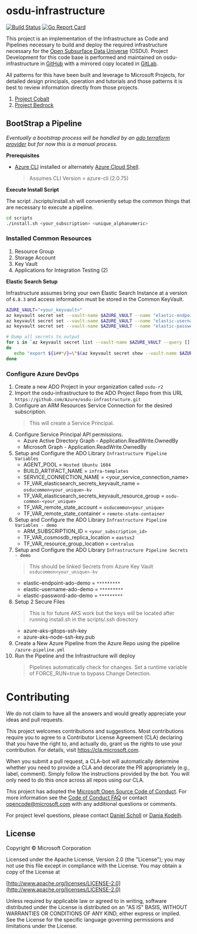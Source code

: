 # osdu-infrastructure

[![Build Status](https://dev.azure.com/osdu-demo/OSDU_Rx/_apis/build/status/osdu-infrastructure-integration?branchName=master)](https://dev.azure.com/osdu-demo/OSDU_Rx/_build/latest?definitionId=892&branchName=master)
[![Go Report Card](https://goreportcard.com/badge/github.com/Azure/osdu-infrastructure)](https://goreportcard.com/report/github.com/Azure/osdu-infrastructure)

This project is an implementation of the Infrastructure as Code and Pipelines necessary to build and deploy the required infrastructure necessary for the [Open Subsurface Data Universe](https://community.opengroup.org/osdu) (OSDU).  Project Development for this code base is performed and maintained on osdu-infrastructure in [GitHub](http://github.com/azure/osdu-infrastructure) with a mirrored copy located in [GitLab](https://community.opengroup.org/osdu/platform/deployment-and-operations/infrastructure-templates).

All patterns for this have been built and leverage to Microsoft Projects, for detailed design principals, operation and tutorials and those patterns it is best to review information directly from those projects.

1. [Project Cobalt](https://github.com/microsoft/cobalt)
2. [Project Bedrock](https://github.com/microsoft/bedrock)

## BootStrap a Pipeline

_Eventually a bootstrap process will be handled by an [ado terraform provider](https://github.com/microsoft/terraform-provider-azuredevops) but for now this is a manual process._

__Prerequisites__

* [Azure CLI](https://docs.microsoft.com/en-us/cli/azure/install-azure-cli?view=azure-cli-latest) installed or alternately [Azure Cloud Shell](https://shell.azure.com/).

  >Assumes CLI Version = azure-cli (2.0.75)

__Execute Install Script__

The script ./scripts/install.sh will conveniently setup the common things that are necessary to execute a pipeline.


```bash
cd scripts
./install.sh <your_subscription> <unique_alphanumeric>
```

### Installed Common Resources 

1. Resource Group
2. Storage Account
3. Key Vault
4. Applications for Integration Testing (2)

__Elastic Search Setup__

Infrastructure assumes bring your own Elastic Search Instance at a version of `6.8.3` and access information must be stored in the Common KeyVault.

```bash
AZURE_VAULT="<your_keyvault>"
az keyvault secret set --vault-name $AZURE_VAULT --name "elastic-endpoint-ado-demo" --value <your_es_endpoint>
az keyvault secret set --vault-name $AZURE_VAULT --name "elastic-username-ado-demo" --value <your_es_username>
az keyvault secret set --vault-name $AZURE_VAULT --name "elastic-password-ado-demo" --value <your_es_password>

# Dump all secrets to output
for i in `az keyvault secret list --vault-name $AZURE_VAULT --query [].id -otsv`
do
   echo "export ${i##*/}=\"$(az keyvault secret show --vault-name $AZURE_VAULT --id $i --query value -otsv)\""
done
```

### Configure Azure DevOps


1. Create a new ADO Project in your organization called `osdu-r2`
2. Import the osdu-infrastructure to the ADO Project Repo from this URL `https://github.com/Azure/osdu-infrastructure.git`
3. Configure an ARM Resources Service Connection for the desired subscription.
    > This will create a Service Principal.
4. Configure Service Principal API permissions.
    - Azure Active Directory Graph - Application.ReadWrite.OwnedBy
    - Microsoft Graph - Application.ReadWrite.OwnedBy
5. Setup and Configure the ADO Library `Infrastructure Pipeline Variables`
    - AGENT_POOL = `Hosted Ubuntu 1604`
    - BUILD_ARTIFACT_NAME = `infra-templates`
    - SERVICE_CONNECTION_NAME = <your_service_connection_name>
    - TF_VAR_elasticsearch_secrets_keyvault_name = `osducommon<your_unique>-kv`
    - TF_VAR_elasticsearch_secrets_keyvault_resource_group = `osdu-common-<your_unique>`
    - TF_VAR_remote_state_account = `osducommon<your_unique>`
    - TF_VAR_remote_state_container = `remote-state-container`
6. Setup and Configure the ADO Library `Infrastructure Pipeline Variables - demo`
    - ARM_SUBSCRIPTION_ID = `<your_subscription_id>`
    - TF_VAR_cosmosdb_replica_location = `eastus2`
    - TF_VAR_resource_group_location = `centralus`
7. Setup and Configure the ADO Library `Infrastructure Pipeline Secrets - demo`
    > This should be linked Secrets from Azure Key Vault `osducommon<your_unique>-kv`
    - elastic-endpoint-ado-demo = `*********`
    - elastic-username-ado-demo = `*********`
    - elastic-password-ado-demo = `*********`
8. Setup 2 Secure Files
    > This is for future AKS work but the keys will be located after running install.sh in the scripts/.ssh directory
    - azure-aks-gitops-ssh-key
    - azure-aks-node-ssh-key.pub
9. Create a New Azure Pipeline from the Azure Repo using the pipeline `/azure-pipeline.yml`
10. Run the Pipeline and the Infrastructure will deploy
    > Pipelines automatically check for changes. Set a runtime variable of FORCE_RUN=true to bypass Change Detection.


# Contributing

We do not claim to have all the answers and would greatly appreciate your ideas and pull requests.

This project welcomes contributions and suggestions. Most contributions require you to agree to a
Contributor License Agreement (CLA) declaring that you have the right to, and actually do, grant us
the rights to use your contribution. For details, visit https://cla.microsoft.com.

When you submit a pull request, a CLA-bot will automatically determine whether you need to provide
a CLA and decorate the PR appropriately (e.g., label, comment). Simply follow the instructions
provided by the bot. You will only need to do this once across all repos using our CLA.

This project has adopted the [Microsoft Open Source Code of Conduct](https://opensource.microsoft.com/codeofconduct/).
For more information see the [Code of Conduct FAQ](https://opensource.microsoft.com/codeofconduct/faq/) or
contact [opencode@microsoft.com](mailto:opencode@microsoft.com) with any additional questions or comments.

For project level questions, please contact [Daniel Scholl](mailto:Daniel.Scholl@microsoft.com) or [Dania Kodeih](mailto:Dania.Kodeih@microsoft.com).


## License
Copyright © Microsoft Corporation

Licensed under the Apache License, Version 2.0 (the "License");
you may not use this file except in compliance with the License.
You may obtain a copy of the License at 

[http://www.apache.org/licenses/LICENSE-2.0](http://www.apache.org/licenses/LICENSE-2.0)

Unless required by applicable law or agreed to in writing, software
distributed under the License is distributed on an "AS IS" BASIS,
WITHOUT WARRANTIES OR CONDITIONS OF ANY KIND, either express or implied.
See the License for the specific language governing permissions and
limitations under the License.